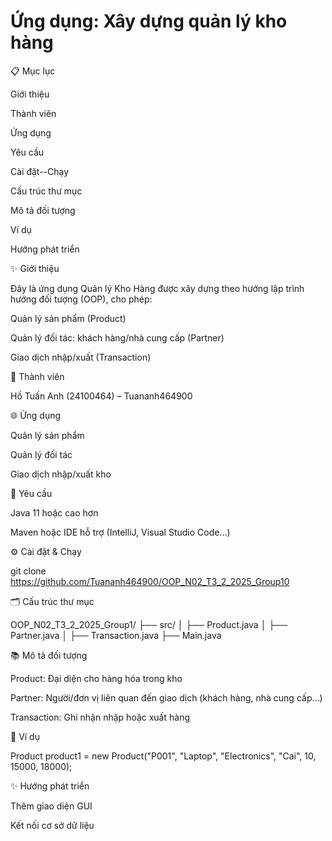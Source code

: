 # Ứng dụng: Xây dựng quản lý kho hàng


📋 Mục lục

Giới thiệu

Thành viên

Ứng dụng

Yêu cầu

Cài đặt--Chạy

Cấu trúc thư mục

Mô tả đối tượng

Ví dụ

Hướng phát triển


✨ Giới thiệu

Đây là ứng dụng Quản lý Kho Hàng được xây dựng theo hướng lập trình hướng đối tượng (OOP), cho phép:

Quản lý sản phẩm (Product)

Quản lý đối tác: khách hàng/nhà cung cấp (Partner)

Giao dịch nhập/xuất (Transaction)

👥 Thành viên

Hồ Tuấn Anh (24100464) – Tuananh464900

🌐 Ứng dụng

Quản lý sản phẩm

Quản lý đối tác

Giao dịch nhập/xuất kho


📆 Yêu cầu

Java 11 hoặc cao hơn

Maven hoặc IDE hỗ trợ (IntelliJ, Visual Studio Code…)

⚙️ Cài đặt & Chạy

git clone https://github.com/Tuananh464900/OOP_N02_T3_2_2025_Group10

🗂️ Cấu trúc thư mục

OOP_N02_T3_2_2025_Group1/ ├── src/ │ ├── Product.java │ ├── Partner.java │ ├── Transaction.java ├── Main.java

📚 Mô tả đối tượng

Product: Đại diện cho hàng hóa trong kho

Partner: Người/đơn vị liên quan đến giao dịch (khách hàng, nhà cung cấp…)

 Transaction: Ghi nhận nhập hoặc xuất hàng

📖 Ví dụ

Product product1 = new Product("P001", "Laptop", "Electronics", "Cai", 10, 15000, 18000);

✨ Hướng phát triển

Thêm giao diện GUI

Kết nối cơ sở dữ liệu



